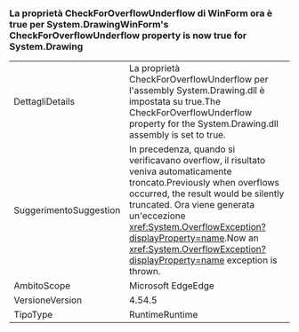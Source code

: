 ### <a name="winforms-checkforoverflowunderflow-property-is-now-true-for-systemdrawing"></a><span data-ttu-id="93d4e-101">La proprietà CheckForOverflowUnderflow di WinForm ora è true per System.Drawing</span><span class="sxs-lookup"><span data-stu-id="93d4e-101">WinForm's CheckForOverflowUnderflow property is now true for System.Drawing</span></span>

|   |   |
|---|---|
|<span data-ttu-id="93d4e-102">Dettagli</span><span class="sxs-lookup"><span data-stu-id="93d4e-102">Details</span></span>|<span data-ttu-id="93d4e-103">La proprietà CheckForOverflowUnderflow per l'assembly System.Drawing.dll è impostata su true.</span><span class="sxs-lookup"><span data-stu-id="93d4e-103">The CheckForOverflowUnderflow property for the System.Drawing.dll assembly is set to true.</span></span>|
|<span data-ttu-id="93d4e-104">Suggerimento</span><span class="sxs-lookup"><span data-stu-id="93d4e-104">Suggestion</span></span>|<span data-ttu-id="93d4e-105">In precedenza, quando si verificavano overflow, il risultato veniva automaticamente troncato.</span><span class="sxs-lookup"><span data-stu-id="93d4e-105">Previously when overflows occurred, the result would be silently truncated.</span></span> <span data-ttu-id="93d4e-106">Ora viene generata un'eccezione <xref:System.OverflowException?displayProperty=name>.</span><span class="sxs-lookup"><span data-stu-id="93d4e-106">Now an <xref:System.OverflowException?displayProperty=name> exception is thrown.</span></span>|
|<span data-ttu-id="93d4e-107">Ambito</span><span class="sxs-lookup"><span data-stu-id="93d4e-107">Scope</span></span>|<span data-ttu-id="93d4e-108">Microsoft Edge</span><span class="sxs-lookup"><span data-stu-id="93d4e-108">Edge</span></span>|
|<span data-ttu-id="93d4e-109">Versione</span><span class="sxs-lookup"><span data-stu-id="93d4e-109">Version</span></span>|<span data-ttu-id="93d4e-110">4.5</span><span class="sxs-lookup"><span data-stu-id="93d4e-110">4.5</span></span>|
|<span data-ttu-id="93d4e-111">Tipo</span><span class="sxs-lookup"><span data-stu-id="93d4e-111">Type</span></span>|<span data-ttu-id="93d4e-112">Runtime</span><span class="sxs-lookup"><span data-stu-id="93d4e-112">Runtime</span></span>|

